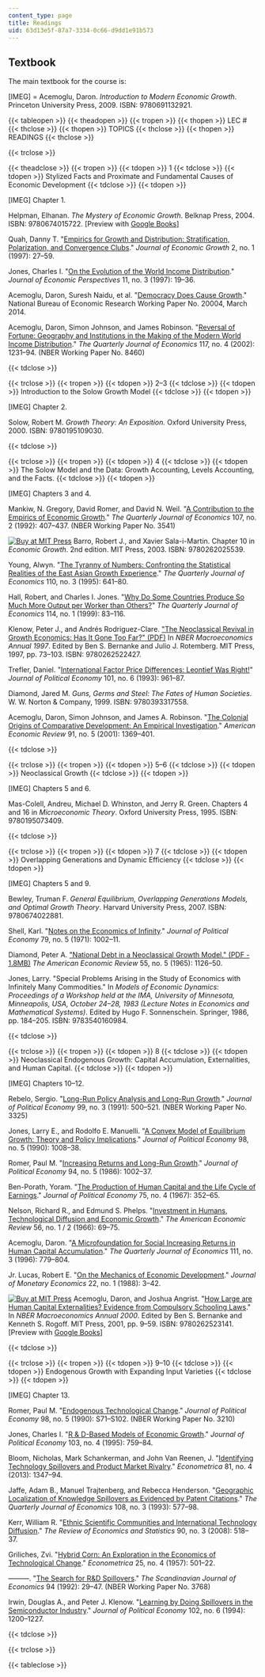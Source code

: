```yaml
---
content_type: page
title: Readings
uid: 63d13e5f-87a7-3334-0c66-d9dd1e91b573
---
```


Textbook
--------

The main textbook for the course is:

\[IMEG\] = Acemoglu, Daron. _Introduction to Modern Economic Growth_. Princeton University Press, 2009. ISBN: 9780691132921.

{{< tableopen >}}
{{< theadopen >}}
{{< tropen >}}
{{< thopen >}}
LEC #
{{< thclose >}}
{{< thopen >}}
TOPICS
{{< thclose >}}
{{< thopen >}}
READINGS
{{< thclose >}}

{{< trclose >}}

{{< theadclose >}}
{{< tropen >}}
{{< tdopen >}}
1
{{< tdclose >}}
{{< tdopen >}}
Stylized Facts and Proximate and Fundamental Causes of Economic Development
{{< tdclose >}}
{{< tdopen >}}


\[IMEG\] Chapter 1.

Helpman, Elhanan. _The Mystery of Economic Growth_. Belknap Press, 2004. ISBN: 9780674015722. \[Preview with [Google Books](http://books.google.com/books?id=UFFN6PDXBNIC&pg=PAfrontcover)\]

Quah, Danny T. "[Empirics for Growth and Distribution: Stratification, Polarization, and Convergence Clubs](http://www.jstor.org/stable/40215931)." _Journal of Economic Growth_ 2, no. 1 (1997): 27–59.

Jones, Charles I. "[On the Evolution of the World Income Distribution](https://doi.org/10.2139/ssrn.59412)." _Journal of Economic Perspectives_ 11, no. 3 (1997): 19–36.

Acemoglu, Daron, Suresh Naidu, et al. "[Democracy Does Cause Growth](http://www.nber.org/papers/w20004)." National Bureau of Economic Research Working Paper No. 20004, March 2014.

Acemoglu, Daron, Simon Johnson, and James Robinson. "[Reversal of Fortune: Geography and Institutions in the Making of the Modern World Income Distribution](http://www.nber.org/papers/w8460)." _The Quarterly Journal of Economics_ 117, no. 4 (2002): 1231–94. (NBER Working Paper No. 8460)


{{< tdclose >}}

{{< trclose >}}
{{< tropen >}}
{{< tdopen >}}
2–3
{{< tdclose >}}
{{< tdopen >}}
Introduction to the Solow Growth Model
{{< tdclose >}}
{{< tdopen >}}


\[IMEG\] Chapter 2.

Solow, Robert M. _Growth Theory: An Exposition._ Oxford University Press, 2000. ISBN: 9780195109030.


{{< tdclose >}}

{{< trclose >}}
{{< tropen >}}
{{< tdopen >}}
4
{{< tdclose >}}
{{< tdopen >}}
The Solow Model and the Data: Growth Accounting, Levels Accounting, and the Facts.
{{< tdclose >}}
{{< tdopen >}}


\[IMEG\] Chapters 3 and 4.

Mankiw, N. Gregory, David Romer, and David N. Weil. "[A Contribution to the Empirics of Economic Growth](http://www.nber.org/papers/w3541)." _The Quarterly Journal of Economics_ 107, no. 2 (1992): 407–437. (NBER Working Paper No. 3541)

[![Buy at MIT Press](/images/mp_logo.gif)](https://mitpress.mit.edu/9780262025539) Barro, Robert J., and Xavier Sala-i-Martin. Chapter 10 in _Economic Growth_. 2nd edition. MIT Press, 2003. ISBN: 9780262025539.

Young, Alwyn. "[The Tyranny of Numbers: Confronting the Statistical Realities of the East Asian Growth Experience](https://doi.org/10.2307/2946695)." _The Quarterly Journal of Economics_ 110, no. 3 (1995): 641–80.

Hall, Robert, and Charles I. Jones. "[Why Do Some Countries Produce So Much More Output per Worker than Others?](http://www.jstor.org/stable/2586948)" _The Quarterly Journal of Economics_ 114, no. 1 (1999): 83–116.

Klenow, Peter J., and Andrés Rodriguez-Clare. ["The Neoclassical Revival in Growth Economics: Has It Gone Too Far?" (PDF)](http://www.nber.org/chapters/c11037.pdf) In _NBER Macroeconomics Annual 1997_. Edited by Ben S. Bernanke and Julio J. Rotemberg. MIT Press, 1997, pp. 73–103. ISBN: 9780262522427.

Trefler, Daniel. "[International Factor Price Differences: Leontief Was Right!](http://www.jstor.org/stable/2138568)" _Journal of Political Economy_ 101, no. 6 (1993): 961–87.

Diamond, Jared M. _Guns, Germs and Steel: The Fates of Human Societies_. W. W. Norton & Company, 1999. ISBN: 9780393317558.

Acemoglu, Daron, Simon Johnson, and James A. Robinson. "[The Colonial Origins of Comparative Development: An Empirical Investigation](https://doi.org/10.1257/aer.91.5.1369)." _American Economic Review_ 91, no. 5 (2001): 1369–401.


{{< tdclose >}}

{{< trclose >}}
{{< tropen >}}
{{< tdopen >}}
5–6
{{< tdclose >}}
{{< tdopen >}}
Neoclassical Growth
{{< tdclose >}}
{{< tdopen >}}


\[IMEG\] Chapters 5 and 6.

Mas-Colell, Andreu, Michael D. Whinston, and Jerry R. Green. Chapters 4 and 16 in _Microeconomic Theory_. Oxford University Press, 1995. ISBN: 9780195073409.


{{< tdclose >}}

{{< trclose >}}
{{< tropen >}}
{{< tdopen >}}
7
{{< tdclose >}}
{{< tdopen >}}
Overlapping Generations and Dynamic Efficiency
{{< tdclose >}}
{{< tdopen >}}


\[IMEG\] Chapters 5 and 9.

Bewley, Truman F. _General Equilibrium, Overlapping Generations Models, and Optimal Growth Theory_. Harvard University Press, 2007. ISBN: 9780674022881.

Shell, Karl. "[Notes on the Economics of Infinity](http://www.jstor.org/stable/1830269)." _Journal of Political Economy_ 79, no. 5 (1971): 1002–11.

Diamond, Peter A. ["National Debt in a Neoclassical Growth Model." (PDF - 1.8MB)](http://people.hss.caltech.edu/~camerer/SS280/DiamondAER65.pdf) _The American Economic Review_ 55, no. 5 (1965): 1126–50.

Jones, Larry. "Special Problems Arising in the Study of Economics with Infinitely Many Commodities." In _Models of Economic Dynamics: Proceedings of a Workshop held at the IMA, University of Minnesota, Minneapolis, USA, October 24–28, 1983 (Lecture Notes in Economics and Mathematical Systems)_. Edited by Hugo F. Sonnenschein. Springer, 1986, pp. 184–205. ISBN: 9783540160984.


{{< tdclose >}}

{{< trclose >}}
{{< tropen >}}
{{< tdopen >}}
8
{{< tdclose >}}
{{< tdopen >}}
Neoclassical Endogenous Growth: Capital Accumulation, Externalities, and Human Capital.
{{< tdclose >}}
{{< tdopen >}}


\[IMEG\] Chapters 10–12.

Rebelo, Sergio. "[Long-Run Policy Analysis and Long-Run Growth](http://www.nber.org/papers/w3325)." _Journal of Political Economy_ 99, no. 3 (1991): 500–521. (NBER Working Paper No. 3325)

Jones, Larry E., and Rodolfo E. Manuelli. "[A Convex Model of Equilibrium Growth: Theory and Policy Implications](http://www.jstor.org/stable/2937622)." _Journal of Political Economy_ 98, no. 5 (1990): 1008–38.

Romer, Paul M. "[Increasing Returns and Long-Run Growth](http://www.journals.uchicago.edu/doi/abs/10.1086/261420)." _Journal of Political Economy_ 94, no. 5 (1986): 1002–37.

Ben-Porath, Yoram. "[The Production of Human Capital and the Life Cycle of Earnings](http://www.jstor.org/stable/1828596)." _Journal of Political Economy_ 75, no. 4 (1967): 352–65.

Nelson, Richard R., and Edmund S. Phelps. "[Investment in Humans, Technological Diffusion and Economic Growth](http://www.jstor.org/stable/1821269)." _The American Economic Review_ 56, no. 1 / 2 (1966): 69–75.

Acemoglu, Daron. "[A Microfoundation for Social Increasing Returns in Human Capital Accumulation](https://doi.org/10.2307/2946672)." _The Quarterly Journal of Economics_ 111, no. 3 (1996): 779–804.

Jr. Lucas, Robert E. "[On the Mechanics of Economic Development](https://doi.org/10.1016/0304-3932(88)90168-7)." _Journal of Monetary Economics_ 22, no. 1 (1988): 3–42.

[![Buy at MIT Press](/images/mp_logo.gif)](https://mitpress.mit.edu/9780262523141) Acemoglu, Daron, and Joshua Angrist. "[How Large are Human Capital Externalities? Evidence from Compulsory Schooling Laws](https://economics.mit.edu/files/3910)." In _NBER Macroeconomics Annual 2000_. Edited by Ben S. Bernanke and Kenneth S. Rogoff. MIT Press, 2001, pp. 9–59. ISBN: 9780262523141. \[Preview with [Google Books](http://books.google.com/books?id=DnyGxWBicB4C&pg=PA9=onepage)\]


{{< tdclose >}}

{{< trclose >}}
{{< tropen >}}
{{< tdopen >}}
9–10
{{< tdclose >}}
{{< tdopen >}}
Endogenous Growth with Expanding Input Varieties
{{< tdclose >}}
{{< tdopen >}}


\[IMEG\] Chapter 13.

Romer, Paul M. "[Endogenous Technological Change](http://www.nber.org/papers/w3210)." _Journal of Political Economy_ 98, no. 5 (1990): S71–S102. (NBER Working Paper No. 3210)

Jones, Charles I. "[R & D-Based Models of Economic Growth](http://www.jstor.org/stable/2138581)." _Journal of Political Economy_ 103, no. 4 (1995): 759–84.

Bloom, Nicholas, Mark Schankerman, and John Van Reenen, J. "[Identifying Technology Spillovers and Product Market Rivalry](https://doi.org/10.3982/ECTA9466)." _Econometrica_ 81, no. 4 (2013): 1347–94.

Jaffe, Adam B., Manuel Trajtenberg, and Rebecca Henderson. "[Geographic Localization of Knowledge Spillovers as Evidenced by Patent Citations](http://www.jstor.org/stable/2118401)." _The Quarterly Journal of Economics_ 108, no. 3 (1993): 577–98.

Kerr, William R. "[Ethnic Scientific Communities and International Technology Diffusion](https://doi.org/10.1162/rest.90.3.518)." _The Review of Economics and Statistics_ 90, no. 3 (2008): 518–37.

Griliches, Zvi. "[Hybrid Corn: An Exploration in the Economics of Technological Change](http://www.jstor.org/stable/1905380)." _Econometrica_ 25, no. 4 (1957): 501–22.

———. "[The Search for R&D Spillovers](http://www.nber.org/papers/w3768)." _The Scandinavian Journal of Economics_ 94 (1992): 29–47. (NBER Working Paper No. 3768)

Irwin, Douglas A., and Peter J. Klenow. "[Learning by Doing Spillovers in the Semiconductor Industry](https://doi.org/10.1086/261968)." _Journal of Political Economy_ 102, no. 6 (1994): 1200–1227.


{{< tdclose >}}

{{< trclose >}}

{{< tableclose >}}